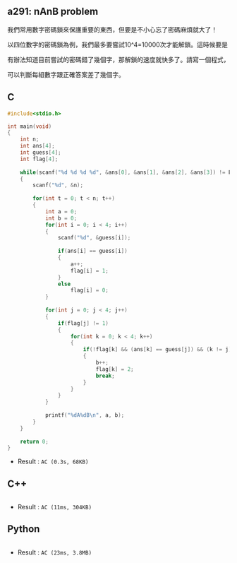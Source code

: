 ## a291: nAnB problem
我們常用數字密碼鎖來保護重要的東西，但要是不小心忘了密碼麻煩就大了！

以四位數字的密碼鎖為例，我們最多要嘗試10^4=10000次才能解鎖。這時候要是

有辦法知道目前嘗試的密碼錯了幾個字，那解鎖的速度就快多了。請寫一個程式，

可以判斷每組數字跟正確答案差了幾個字。

## C
```C
#include<stdio.h>

int main(void)
{
	int n;
	int ans[4];
	int guess[4];
	int flag[4];
	
	while(scanf("%d %d %d %d", &ans[0], &ans[1], &ans[2], &ans[3]) != EOF)
	{
		scanf("%d", &n);
		
		for(int t = 0; t < n; t++)
		{
			int a = 0;
			int b = 0;
			for(int i = 0; i < 4; i++)
			{
				scanf("%d", &guess[i]);
				
				if(ans[i] == guess[i])
				{
					a++;
					flag[i] = 1;
				}
				else
					flag[i] = 0;
			}
			
			for(int j = 0; j < 4; j++)
			{
				if(flag[j] != 1)
				{
					for(int k = 0; k < 4; k++)
					{
						if(!flag[k] && (ans[k] == guess[j]) && (k != j))
						{
							b++;
							flag[k] = 2;
							break;
						}
					}
				}
			}
			
			printf("%dA%dB\n", a, b);
		}
	}
	
	return 0;
}
```
 * Result : `AC (0.3s, 68KB)`

## C++
```C++

```
 * Result : `AC (11ms, 304KB)`

## Python
```python

```
 * Result : `AC (23ms, 3.8MB)`

